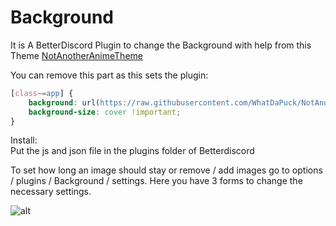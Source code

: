 # Background
It is A BetterDiscord Plugin to change the Background with help from this Theme [NotAnotherAnimeTheme](https://github.com/WhatDaPuck/NotAnotherAnimeTheme)

You can remove this part as this sets the plugin:
```css
[class~=app] {
    background: url(https://raw.githubusercontent.com/WhatDaPuck/NotAnotherAnimeTheme/master/image/PTT4OKi.jpg) !important;
    background-size: cover !important;
}
```


Install:<br />
Put the js and json file in the plugins folder of Betterdiscord

To set how long an image should stay or remove / add images go to options / plugins / Background / settings. Here you have 3 forms to change the necessary settings.

![alt](https://i.imgur.com/mFYU2Az.png)
